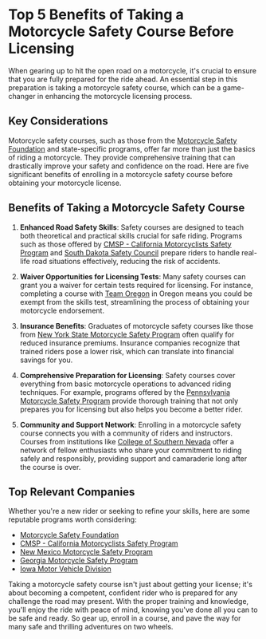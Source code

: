 # Top 5 Benefits of Taking a Motorcycle Safety Course Before Licensing

When gearing up to hit the open road on a motorcycle, it's crucial to ensure that you are fully prepared for the ride ahead. An essential step in this preparation is taking a motorcycle safety course, which can be a game-changer in enhancing the motorcycle licensing process.

## Key Considerations

Motorcycle safety courses, such as those from the [Motorcycle Safety Foundation](/dir/motorcycle_safety_foundation) and state-specific programs, offer far more than just the basics of riding a motorcycle. They provide comprehensive training that can drastically improve your safety and confidence on the road. Here are five significant benefits of enrolling in a motorcycle safety course before obtaining your motorcycle license.

## Benefits of Taking a Motorcycle Safety Course

1. **Enhanced Road Safety Skills**: Safety courses are designed to teach both theoretical and practical skills crucial for safe riding. Programs such as those offered by [CMSP - California Motorcyclists Safety Program](/dir/cmsp_-_california_motorcyclists_safety_program) and [South Dakota Safety Council](/dir/south_dakota_safety_council) prepare riders to handle real-life road situations effectively, reducing the risk of accidents.

2. **Waiver Opportunities for Licensing Tests**: Many safety courses can grant you a waiver for certain tests required for licensing. For instance, completing a course with [Team Oregon](/dir/team_oregon) in Oregon means you could be exempt from the skills test, streamlining the process of obtaining your motorcycle endorsement.

3. **Insurance Benefits**: Graduates of motorcycle safety courses like those from [New York State Motorcycle Safety Program](/dir/new_york_state_motorcycle_safety_program) often qualify for reduced insurance premiums. Insurance companies recognize that trained riders pose a lower risk, which can translate into financial savings for you.

4. **Comprehensive Preparation for Licensing**: Safety courses cover everything from basic motorcycle operations to advanced riding techniques. For example, programs offered by the [Pennsylvania Motorcycle Safety Program](/dir/pennsylvania_motorcycle_safety_program) provide thorough training that not only prepares you for licensing but also helps you become a better rider.

5. **Community and Support Network**: Enrolling in a motorcycle safety course connects you with a community of riders and instructors. Courses from institutions like [College of Southern Nevada](/dir/college_of_southern_nevada) offer a network of fellow enthusiasts who share your commitment to riding safely and responsibly, providing support and camaraderie long after the course is over.

## Top Relevant Companies

Whether you're a new rider or seeking to refine your skills, here are some reputable programs worth considering:

- [Motorcycle Safety Foundation](/dir/motorcycle_safety_foundation)
- [CMSP - California Motorcyclists Safety Program](/dir/cmsp_-_california_motorcyclists_safety_program)
- [New Mexico Motorcycle Safety Program](/dir/new_mexico_motorcycle_safety_program)
- [Georgia Motorcycle Safety Program](/dir/georgia_motorcycle_safety_program)
- [Iowa Motor Vehicle Division](/dir/iowa_motor_vehicle_division)

Taking a motorcycle safety course isn't just about getting your license; it's about becoming a competent, confident rider who is prepared for any challenge the road may present. With the proper training and knowledge, you'll enjoy the ride with peace of mind, knowing you've done all you can to be safe and ready. So gear up, enroll in a course, and pave the way for many safe and thrilling adventures on two wheels.